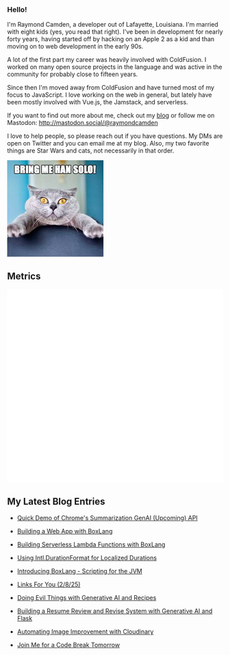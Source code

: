 ### Hello!

I'm Raymond Camden, a developer out of Lafayette, Louisiana. I'm married with eight kids (yes, you read that right). I've been in development for nearly forty years, having started off by hacking on an Apple 2 as a kid and than moving on to web development in the early 90s.

A lot of the first part my career was heavily involved with ColdFusion. I worked on many open source projects in the language and was active in the community for probably close to fifteen years. 

Since then I'm moved away from ColdFusion and have turned most of my focus to JavaScript. I love working on the web in general, but lately have been mostly involved with Vue.js, the Jamstack, and serverless. 

If you want to find out more about me, check out my [blog](https://www.raymondcamden.com) or follow me on Mastodon: <http://mastodon.social/@raymondcamden>

I love to help people, so please reach out if you have questions. My DMs are open on Twitter and you can email me at my blog. Also, my two favorite things are Star Wars and cats, not necessarily in that order.

![Star Wars cat](https://raw.githubusercontent.com/cfjedimaster/cfjedimaster/master/cat.jpg)

## Metrics

<picture>
  <img src="/github-metrics.svg" alt="Metrics">
</picture>

<!-- RSS -->
## My Latest Blog Entries

* [Quick Demo of Chrome's Summarization GenAI (Upcoming) API](https://www.raymondcamden.com/2025/02/19/quick-demo-of-chromes-summarization-genai-upcoming-api)

* [Building a Web App with BoxLang](https://www.raymondcamden.com/2025/02/18/building-a-web-app-with-boxlang)

* [Building Serverless Lambda Functions with BoxLang](https://www.raymondcamden.com/2025/02/14/building-serverless-lambda-functions-with-boxlang)

* [Using Intl.DurationFormat for Localized Durations](https://www.raymondcamden.com/2025/02/13/using-intldurationformat-for-localized-durations)

* [Introducing BoxLang - Scripting for the JVM](https://www.raymondcamden.com/2025/02/11/introducing-boxlang-scripting-for-the-jvm)

* [Links For You (2/8/25)](https://www.raymondcamden.com/2025/02/08/links-for-you)

* [Doing Evil Things with Generative AI and Recipes](https://www.raymondcamden.com/2025/02/06/doing-evil-things-with-generative-ai-and-recipes)

* [Building a Resume Review and Revise System with Generative AI and Flask](https://www.raymondcamden.com/2025/02/05/building-a-resume-review-and-revise-system-with-generative-ai-and-flask)

* [Automating Image Improvement with Cloudinary](https://www.raymondcamden.com/2025/02/04/automating-image-improvement-with-cloudinary)

* [Join Me for a Code Break Tomorrow](https://www.raymondcamden.com/2025/02/03/join-me-for-a-code-break-tomorrow)

<!-- ENDRSS -->

